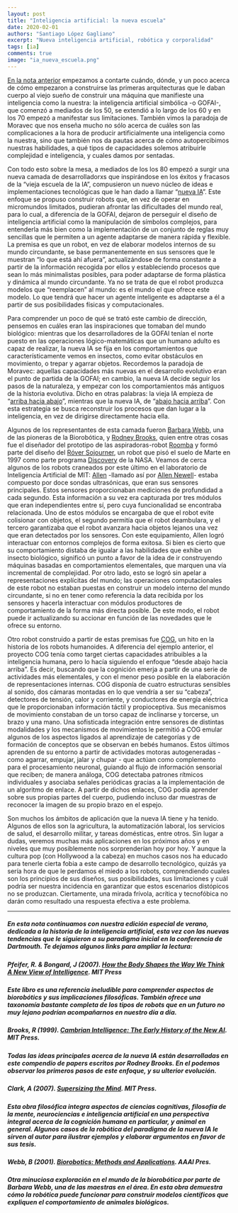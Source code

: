 ```yaml
---
layout: post
title: "Inteligencia artificial: la nueva escuela"
date: 2020-02-01
authors: "Santiago López Gagliano"
excerpt: "Nueva inteligencia artificial, robótica y corporalidad"
tags: [ia]
comments: true
image: "ia_nueva_escuela.png"
---
```

[En la nota anterior](https://futurephilosophy.github.io/ia-vieja-escuela/) empezamos a contarte cuándo, dónde, y un poco acerca de cómo empezaron a construirse las primeras arquitecturas que le daban cuerpo al viejo sueño de construir una máquina que manifieste una inteligencia como la nuestra: la inteligencia artificial simbólica -o GOFAI-, que comenzó a mediados de los 50, se extendió a lo largo de los 60 y en los 70 empezó a manifestar sus limitaciones. También vimos la paradoja de Moravec que nos enseña mucho no sólo acerca de cuáles son las complicaciones a la hora de producir artificialmente una inteligencia como la nuestra, sino que también nos da pautas acerca de cómo autopercibimos nuestras habilidades, a qué tipos de capacidades solemos atribuirle complejidad e inteligencia, y cuales damos por sentadas.


Con todo esto sobre la mesa, a mediados de los los 80 empezó a surgir una nueva camada de desarrolladorxs que inspirándose en los éxitos y fracasos de la “vieja escuela de la IA”, compusieron un nuevo núcleo de ideas e implementaciones tecnológicas que le han dado a llamar “[nueva IA](https://es.m.wikipedia.org/wiki/Nouvelle_AI)”. Este enfoque se propuso construir robots que, en vez de operar en micromundos limitados, pudieran afrontar las dificultades del mundo real, para lo cual, a diferencia de la GOFAI, dejaron de perseguir el diseño de inteligencia artificial como la manipulación de símbolos complejos, para entenderla más bien como la implementación de un conjunto de reglas muy sencillas que le permiten a un agente adaptarse de manera rápida y flexible. La premisa es que un robot, en vez de elaborar modelos internos de su mundo circundante, se base permanentemente en sus sensores que le muestran “lo que está ahí afuera”, actualizándose de forma constante a partir de la información recogida por ellos y estableciendo procesos que sean lo más minimalistas posibles, para poder adaptarse de forma plástica y dinámica al mundo circundante. Ya no se trata de que el robot  produzca modelos que “reemplacen” al mundo: es el mundo el que ofrece este modelo. Lo que tendrá que hacer un agente inteligente es adaptarse a él a partir de sus posibilidades físicas y computacionales.


Para comprender un poco de qué se trató este cambio de dirección, pensemos en cuáles eran las inspiraciones que tomaban del mundo biológico: mientras que los desarrolladores de la GOFAI tenían el norte puesto en las operaciones lógico-matemáticas que un humano adulto es capaz de realizar, la nueva IA se fija en los comportamientos que característicamente vemos en insectos, como evitar obstáculos en movimiento, o trepar y agarrar objetos. Recordemos la paradoja de Moravec: aquellas capacidades más nuevas en el desarrollo evolutivo eran el punto de partida de la GOFAI; en cambio, la nueva IA decide seguir los pasos de la naturaleza, y empezar con los comportamientos más antiguos de la historia evolutiva. Dicho en otras palabras: la vieja IA empieza de “[arriba hacia abajo](https://es.m.wikipedia.org/wiki/Top-down_y_bottom-up)”, mientras que la nueva IA, de “[abajo hacia arriba](https://es.m.wikipedia.org/wiki/Top-down_y_bottom-up)”. Con esta estrategia se busca reconstruir los procesos que dan lugar a la inteligencia, en vez de dirigirse directamente hacia ella.


Algunos de los representantes de esta camada fueron [Barbara Webb](https://www.edinburgh-robotics.org/academics/barbara-webb), una de las pioneras de la Biorobótica, y [Rodney Brooks](https://people.csail.mit.edu/brooks/), quien entre otras cosas fue el diseñador del prototipo de las aspiradoras-robot [Roomba](https://es.m.wikipedia.org/wiki/Roomba) y formó parte del diseño del [Róver Sojourner](https://spaceplace.nasa.gov/mars-sojourner/sp/), un robot que pisó el suelo de Marte en 1997 como parte programa [Discovery](https://www.nasa.gov/planetarymissions/discovery.html) de la NASA.  Veamos de cerca algunos de los robots craneados por este último en el laboratorio de Inteligencia Artificial de MIT: [Allen](http://www.alanturing.net/turing_archive/pages/Reference%20Articles/what_is_AI/What%20is%20AI11.html) -llamado así por [Allen Newell](https://www.britannica.com/biography/Allen-Newell)-  estaba compuesto por doce sondas ultrasónicas, que eran sus sensores principales. Estos sensores proporcionaban mediciones de profundidad a cada segundo. Esta información a su vez era capturada por tres módulos que eran independientes entre sí, pero cuya funcionalidad se encontraba relacionada. Uno de estos módulos se encargaba de que el robot evite colisionar con objetos, el segundo permitía que el robot deambulara, y el tercero garantizaba que el robot avanzara hacia objetos lejanos una vez que eran detectados por los sensores. Con este equipamiento, Allen logró interactuar con entornos complejos de forma exitosa. Si bien es cierto que su comportamiento distaba de igualar a las habilidades que exhibe un insecto biológico, significó un punto a favor de la idea de ir construyendo máquinas basadas en comportamientos elementales, que marquen una vía incremental de complejidad. Por otro lado, esto se logró sin apelar a representaciones explícitas del mundo; las operaciones computacionales de este robot no estaban puestas en construir un modelo interno del mundo circundante, si no en tener como referencia la data recibida por los sensores y hacerla interactuar con módulos productores de comportamiento de la forma más directa posible. De este modo, el robot puede ir actualizando su accionar en función de las novedades que le ofrece su entorno.


Otro robot construido a partir de estas premisas fue [COG](https://es.m.wikipedia.org/wiki/COG), un hito en la historia de los robots humanoides. A diferencia del ejemplo anterior, el proyecto COG tenía como target ciertas capacidades atribuibles a la inteligencia humana, pero lo hacía siguiendo el enfoque “desde abajo hacia arriba”. Es decir, buscando que la cognición emerja a partir de una serie de actividades más elementales, y con el menor peso posible en la elaboración de representaciones internas. COG disponía de cuatro estructuras sensibles al sonido, dos cámaras montadas en lo que vendría a ser su “cabeza”, detectores de tensión, calor y corriente, y conductores de energía eléctrica que le proporcionaban información táctil y propioceptiva. Sus mecanismos de movimiento constaban de un torso capaz de inclinarse y torcerse, un brazo y una mano. Una sofisticada integración entre sensores de distintas modalidades y los mecanismos de movimientos le permitió a COG emular algunos de los aspectos ligados al aprendizaje de categorías y de formación de conceptos que se observan en bebés humanos. Estos últimos aprenden de su entorno a partir de actividades motoras autogeneradas - como agarrar, empujar, jalar y chupar - que actúan como complemento para el procesamiento neuronal, guiando al flujo de información sensorial que reciben; de manera análoga, COG detectaba patrones rítmicos individuales y asociaba señales periódicas gracias a la implementación de un algoritmo de enlace. A partir de dichos enlaces, COG podía aprender sobre sus propias partes del cuerpo, pudiendo incluso dar muestras de reconocer la imagen de su propio brazo en el espejo.


Son muchos los ámbitos de aplicación que la nueva IA tiene y ha tenido. Algunos de ellos son la agricultura, la automatización laboral, los servicios de salud, el desarrollo militar, y tareas domésticas, entre otros. Sin lugar a dudas, veremos muchas más aplicaciones en los próximos años y en niveles que muy posiblemente nos sorprenderían hoy por hoy. Y aunque la cultura pop (con Hollywood a la cabeza) en muchos casos nos ha educado para tenerle cierta fobia a este campo de desarrollo tecnológico, quizás ya sería hora de que le perdamos el miedo a los robots, comprendiendo cuales son los principios de sus diseños, sus posibilidades, sus limitaciones y cuál podría ser nuestra incidencia en garantizar que estos escenarios distópicos no se produzcan. Ciertamente, una mirada frívola, acrítica y tecnofóbica no darán como resultado una respuesta efectiva a este problema.

---
##### En esta nota continuamos con nuestra edición especial de verano, dedicada a la historia de la inteligencia artificial, esta vez con las nuevas tendencias que le siguieron a su paradigma inicial en la conferencia de Dartmouth. Te dejamos algunos links para ampliar la lectura:


##### Pfeifer, R. & Bongard, J (2007). [How the Body Shapes the Way We Think A New View of Intelligence](https://mitpress.mit.edu/books/how-body-shapes-way-we-think).  MIT Press

##### Este libro es una referencia ineludible para comprender aspectos de biorobótics y sus implicaciones filosóficas. También ofrece una taxonomía bastante completa de los tipos de robots que en un futuro no muy lejano podrían acompañarnos en nuestro día a día.


##### Brooks, R (1999). [Cambrian Intelligence: The Early History of the New AI](https://mitpress.mit.edu/books/cambrian-intelligence). MIT Press.

##### Todas las ideas principales acerca de la nueva IA están desarrolladas en este compendio de papers escritos por Rodney Brooks. En el podemos observar los primeros pasos de este enfoque, y su ulterior evolución.


##### Clark, A (2007). [Supersizing the Mind](https://global.oup.com/academic/product/supersizing-the-mind-9780195333213?cc=us&lang=en&). MIT Press.

##### Esta obra filosófica integra aspectos de ciencias cognitivas, filosofía de la mente, neurociencias e inteligencia artificial en una perspectiva integral acerca de la cognición humana en particular, y animal en general. Algunos casos de la robótica del paradigma de la nueva IA le sirven al autor para ilustrar ejemplos y elaborar argumentos en favor de sus tesis.


##### Webb, B (2001). [Biorobotics: Methods and Applications](https://www.aaai.org/Press/Books/webb.php). AAAI Pres.

##### Otra minuciosa exploración en el mundo de la biorobótica por parte de Barbara Webb, una de las maestras en el área. En esta obra demuestra cómo la robótica puede funcionar para construir modelos científicos que expliquen el comportamiento de animales biológicos.
